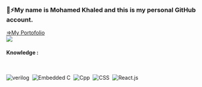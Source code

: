 ###  🦅⚡My name is Mohamed Khaled and this is my personal GitHub account.
<a href="mk-porto-folio.vercel.app" target="_blank">=>My Portofolio<a/><br>
<a href="https://www.linkedin.com/in/mohamed-khaled-51144a69/" target="_blank"><img src="https://img.shields.io/badge/-Mohamed%20Khaled-0077B5?style=for-the-badge&logo=Linkedin&logoColor=white"/></a><br><h4>Knowledge : </h4><br>

![verilog](https://img.shields.io/badge/-verilog-05122A?style=flat&logo=verilog)&nbsp;
![Embedded C](https://img.shields.io/badge/--05122A?style=flat&logo=C)&nbsp;
![Cpp](https://img.shields.io/badge/-Cpp-05122A?style=flat&logo=Cpp)&nbsp;
![CSS](https://img.shields.io/badge/-CSS-05122A?style=flat&logo=CSS3&logoColor=1572B6)&nbsp;
![React.js](https://img.shields.io/badge/-React-05122A?style=flat&logo=react)
<!--
**m7md5303/m7md5303** is a ✨ _special_ ✨ repository because its `README.md` (this file) appears on your GitHub profile.

Here are some ideas to get you started:

- 🔭 I’m currently working on ...
- 🌱 I’m currently learning ...
- 👯 I’m looking to collaborate on ...
- 🤔 I’m looking for help with ...
- 💬 Ask me about ...
- 📫 How to reach me: ...
- 😄 Pronouns: ...
- ⚡ Fun fact: ...
-->
